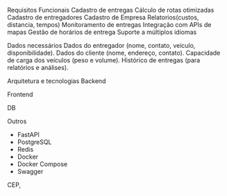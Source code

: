 Requisitos Funcionais 
  Cadastro de entregas
  Cálculo de rotas otimizadas
  Cadastro de entregadores
  Cadastro de Empresa
  Relatorios(custos, distancia, tempos)
  Monitoramento de entregas
  Integração com APIs de mapas
  Gestão de horários de entrega
  Suporte a múltiplos idiomas

  

Dados necessários
  Dados do entregador (nome, contato, veículo, disponibilidade).
  Dados do cliente (nome, endereço, contato).
  Capacidade de carga dos veículos (peso e volume).
  Histórico de entregas (para relatórios e análises).


Arquitetura e tecnologias
  Backend

  Frontend 

  DB 

Outros 
  - FastAPI
  - PostgreSQL
  - Redis
  - Docker
  - Docker Compose
  - Swagger


CEP, 

